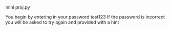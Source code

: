 mini proj.py

You begin by entering in your password test123
If the password is incorrect you will be asked to try again and provided with a hint